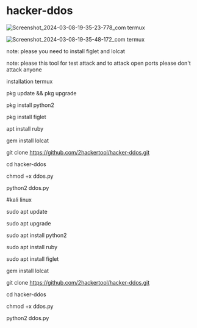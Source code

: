 # hacker-ddos

![Screenshot_2024-03-08-19-35-23-778_com termux](https://github.com/2hackertool/hacker-ddos/assets/160114976/4b1f349b-558b-41c5-bc41-3ac8a03743c1)

![Screenshot_2024-03-08-19-35-48-172_com termux](https://github.com/2hackertool/hacker-ddos/assets/160114976/43943ff3-1b1a-42b5-a98f-b3aa1ef8ab1f)

note: please you need to install figlet and lolcat

note: please this tool for test attack and to attack open ports please don't attack anyone

installation termux

pkg update && pkg upgrade

pkg install python2

pkg install figlet

apt install ruby

gem install lolcat

git clone https://github.com/2hackertool/hacker-ddos.git

cd hacker-ddos

chmod +x ddos.py

python2 ddos.py

#kali linux

sudo apt update

sudo apt upgrade 

sudo apt install python2

sudo apt install ruby

sudo apt install figlet

gem install lolcat

git clone https://github.com/2hackertool/hacker-ddos.git

cd hacker-ddos

chmod +x ddos.py

python2 ddos.py
